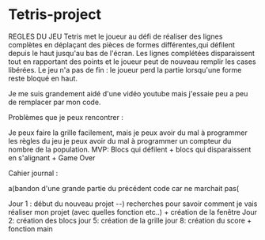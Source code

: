 # Tetris-project

REGLES DU JEU 
Tetris met le joueur au défi de réaliser des lignes complètes en déplaçant des pièces de formes différentes,qui défilent depuis le haut jusqu'au bas de l'écran. Les lignes complétées disparaissent tout en rapportant des points et le joueur peut de nouveau remplir les cases libérées. Le jeu n'a pas de fin : le joueur perd la partie lorsqu'une forme reste bloqué en haut.

Je me suis grandement aidé d'une vidéo youtube mais j'essaie peu a peu de remplacer par mon code.


Problèmes que je peux rencontrer :

Je peux faire la grille facilement, mais je peux avoir du mal à programmer les règles du jeu
je peux avoir du mal à programmer un compteur du nombre de la population.
MVP: Blocs qui défilent + blocs qui disparaissent en s'alignant + Game Over

Cahier journal : 

a(bandon d'une grande partie du précédent code car ne marchait pas(


Jour 1 : début du  nouveau projet --) recherches pour savoir comment je vais réaliser mon projet (avec quelles fonction etc..) + création de la fenêtre
Jour 2: création des blocs
jour 5: création de la grille
jour 8: création du score + fonction main




